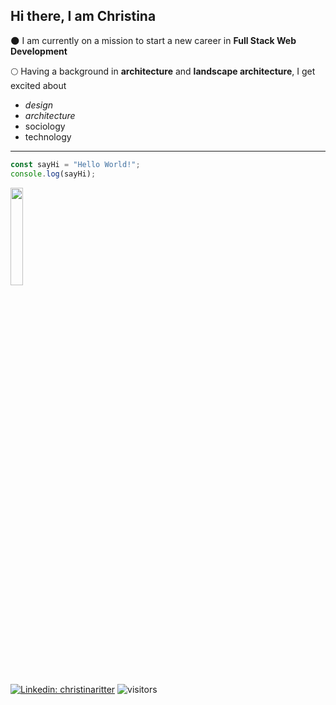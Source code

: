 ## Hi there, I am Christina

:new_moon: I am currently on a mission to start a new career in **Full Stack Web Development** 

:full_moon: Having a background in **architecture** and **landscape architecture**, I get excited about
- _design_          
- _architecture_    
- sociology         
- technology        

---
```javascript
const sayHi = "Hello World!";
console.log(sayHi);
```
<img src="https://media.giphy.com/media/JpCXB894hA1rgd94u9/giphy.gif" width=20% height=20%>


[![Linkedin: christinaritter](https://img.shields.io/badge/-christinaritter-blue?style=flat-square&logo=Linkedin&logoColor=white&link=https://www.linkedin.com/in/christinaritter/)](https://www.linkedin.com/in/christina-ritter-90627819b/)
![visitors](https://visitor-badge.glitch.me/badge?page_id=christinaritter&left_color=pink&right_color=blue)
